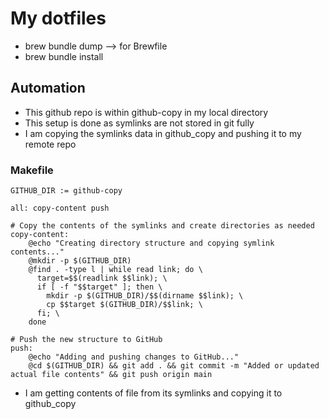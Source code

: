 # My dotfiles

- brew bundle dump --> for Brewfile
- brew bundle install

## Automation

- This github repo is within github-copy in my local directory
- This setup is done as symlinks are not stored in git fully
- I am copying the symlinks data in github_copy and pushing it to my remote repo

### Makefile
```
GITHUB_DIR := github-copy

all: copy-content push

# Copy the contents of the symlinks and create directories as needed
copy-content:
	@echo "Creating directory structure and copying symlink contents..."
	@mkdir -p $(GITHUB_DIR)
	@find . -type l | while read link; do \
	  target=$$(readlink $$link); \
	  if [ -f "$$target" ]; then \
	    mkdir -p $(GITHUB_DIR)/$$(dirname $$link); \
	    cp $$target $(GITHUB_DIR)/$$link; \
	  fi; \
	done

# Push the new structure to GitHub
push:
	@echo "Adding and pushing changes to GitHub..."
	@cd $(GITHUB_DIR) && git add . && git commit -m "Added or updated actual file contents" && git push origin main
```

- I am getting contents of file from its symlinks and copying it to github_copy
